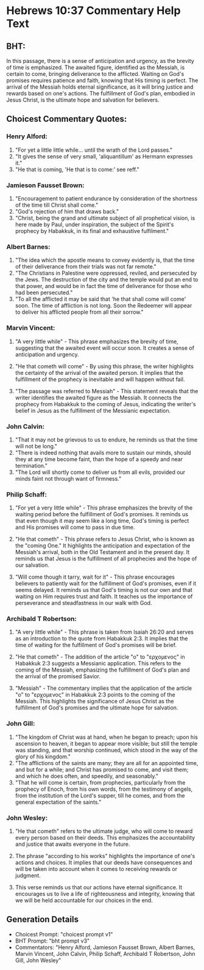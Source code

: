 # Hebrews 10:37 Commentary Help Text

## BHT:
In this passage, there is a sense of anticipation and urgency, as the brevity of time is emphasized. The awaited figure, identified as the Messiah, is certain to come, bringing deliverance to the afflicted. Waiting on God's promises requires patience and faith, knowing that His timing is perfect. The arrival of the Messiah holds eternal significance, as it will bring justice and rewards based on one's actions. The fulfillment of God's plan, embodied in Jesus Christ, is the ultimate hope and salvation for believers.

## Choicest Commentary Quotes:
### Henry Alford:
1. "For yet a little little while... until the wrath of the Lord passes." 
2. "It gives the sense of very small, 'aliquantillum' as Hermann expresses it." 
3. "He that is coming, 'He that is to come:’ see reff."

### Jamieson Fausset Brown:
1. "Encouragement to patient endurance by consideration of the shortness of the time till Christ shall come."
2. "God's rejection of him that draws back."
3. "Christ, being the grand and ultimate subject of all prophetical vision, is here made by Paul, under inspiration, the subject of the Spirit's prophecy by Habakkuk, in its final and exhaustive fulfilment."

### Albert Barnes:
1. "The idea which the apostle means to convey evidently is, that the time of their deliverance from their trials was not far remote."
2. "The Christians in Palestine were oppressed, reviled, and persecuted by the Jews. The destruction of the city and the temple would put an end to that power, and would be in fact the time of deliverance for those who had been persecuted."
3. "To all the afflicted it may be said that 'he that shall come will come' soon. The time of affliction is not long. Soon the Redeemer will appear to deliver his afflicted people from all their sorrow."

### Marvin Vincent:
1. "A very little while" - This phrase emphasizes the brevity of time, suggesting that the awaited event will occur soon. It creates a sense of anticipation and urgency. 

2. "He that cometh will come" - By using this phrase, the writer highlights the certainty of the arrival of the awaited person. It implies that the fulfillment of the prophecy is inevitable and will happen without fail. 

3. "The passage was referred to Messiah" - This statement reveals that the writer identifies the awaited figure as the Messiah. It connects the prophecy from Habakkuk to the coming of Jesus, indicating the writer's belief in Jesus as the fulfillment of the Messianic expectation.

### John Calvin:
1. "That it may not be grievous to us to endure, he reminds us that the time will not be long."
2. "There is indeed nothing that avails more to sustain our minds, should they at any time become faint, than the hope of a speedy and near termination."
3. "The Lord will shortly come to deliver us from all evils, provided our minds faint not through want of firmness."

### Philip Schaff:
1. "For yet a very little while" - This phrase emphasizes the brevity of the waiting period before the fulfillment of God's promises. It reminds us that even though it may seem like a long time, God's timing is perfect and His promises will come to pass in due time.

2. "He that cometh" - This phrase refers to Jesus Christ, who is known as the "coming One." It highlights the anticipation and expectation of the Messiah's arrival, both in the Old Testament and in the present day. It reminds us that Jesus is the fulfillment of all prophecies and the hope of our salvation.

3. "Will come though it tarry, wait for it" - This phrase encourages believers to patiently wait for the fulfillment of God's promises, even if it seems delayed. It reminds us that God's timing is not our own and that waiting on Him requires trust and faith. It teaches us the importance of perseverance and steadfastness in our walk with God.

### Archibald T Robertson:
1. "A very little while" - This phrase is taken from Isaiah 26:20 and serves as an introduction to the quote from Habakkuk 2:3. It implies that the time of waiting for the fulfillment of God's promises will be brief.

2. "He that cometh" - The addition of the article "ο" to "ερχομενος" in Habakkuk 2:3 suggests a Messianic application. This refers to the coming of the Messiah, emphasizing the fulfillment of God's plan and the arrival of the promised Savior.

3. "Messiah" - The commentary implies that the application of the article "ο" to "ερχομενος" in Habakkuk 2:3 points to the coming of the Messiah. This highlights the significance of Jesus Christ as the fulfillment of God's promises and the ultimate hope for salvation.

### John Gill:
1. "The kingdom of Christ was at hand, when he began to preach; upon his ascension to heaven, it began to appear more visible; but still the temple was standing, and that worship continued, which stood in the way of the glory of his kingdom."
2. "The afflictions of the saints are many; they are all for an appointed time, and but for a while; and Christ has promised to come, and visit them; and which he does often, and speedily, and seasonably."
3. "That he will come is certain, from prophecies, particularly from the prophecy of Enoch, from his own words, from the testimony of angels, from the institution of the Lord's supper, till he comes, and from the general expectation of the saints."

### John Wesley:
1. "He that cometh" refers to the ultimate judge, who will come to reward every person based on their deeds. This emphasizes the accountability and justice that awaits everyone in the future.

2. The phrase "according to his works" highlights the importance of one's actions and choices. It implies that our deeds have consequences and will be taken into account when it comes to receiving rewards or judgment.

3. This verse reminds us that our actions have eternal significance. It encourages us to live a life of righteousness and integrity, knowing that we will be held accountable for our choices in the end.


## Generation Details
- Choicest Prompt: "choicest prompt v1"
- BHT Prompt: "bht prompt v3"
- Commentators: "Henry Alford, Jamieson Fausset Brown, Albert Barnes, Marvin Vincent, John Calvin, Philip Schaff, Archibald T Robertson, John Gill, John Wesley"
